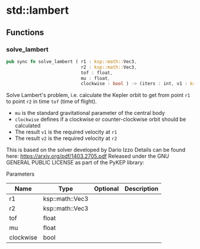 # std::lambert



## Functions


### solve_lambert

```rust
pub sync fn solve_lambert ( r1 : ksp::math::Vec3,
                            r2 : ksp::math::Vec3,
                            tof : float,
                            mu : float,
                            clockwise : bool ) -> (iters : int, v1 : ksp::math::Vec3, v2 : ksp::math::Vec3)
```

Solve Lambert's problem, i.e. calculate the Kepler orbit to get from point `r1`
to point `r2` in time `tof` (time of flight).

* `mu` is the standard gravitational parameter of the central body
* `clockwise` defines if a clockwise or counter-clockwise orbit should be calculated
* The result `v1` is the required velocity at `r1`
* The result `v2` is the required velocity at `r2`

This is based on the solver developed by Dario Izzo
Details can be found here: https://arxiv.org/pdf/1403.2705.pdf
Released under the GNU GENERAL PUBLIC LICENSE as part of the PyKEP library:

Parameters

Name | Type | Optional | Description
--- | --- | --- | ---
r1 | ksp::math::Vec3 |  | 
r2 | ksp::math::Vec3 |  | 
tof | float |  | 
mu | float |  | 
clockwise | bool |  | 
